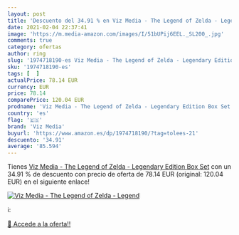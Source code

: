 ```yaml
---
layout: post
title: 'Descuento del 34.91 % en Viz Media - The Legend of Zelda - Legend'
date: 2021-02-04 22:37:41
image: 'https://m.media-amazon.com/images/I/51bUPij6EEL._SL200_.jpg'
comments: true
category: ofertas
author: ring
slug: '1974718190-es Viz Media - The Legend of Zelda - Legendary Edition Box Set'
sku: '1974718190-es'
tags: [  ]
actualPrice: 78.14 EUR
currency: EUR
price: 78.14
comparePrice: 120.04 EUR
prodname: 'Viz Media - The Legend of Zelda - Legendary Edition Box Set'
country: 'es'
flag: '🇪🇸'
brand: 'Viz Media'
buyurl: 'https://www.amazon.es/dp/1974718190/?tag=tolees-21'
descuento: '34.91'
average: '85.594'
---
```


Tienes [Viz Media - The Legend of Zelda - Legendary Edition Box Set](https://www.amazon.es/dp/1974718190/?tag=tolees-21) con un 34.91 % de descuento con precio de oferta de 78.14 EUR (original: 120.04 EUR) en el siguiente enlace!

[![Viz Media - The Legend of Zelda - Legend](https://m.media-amazon.com/images/I/51bUPij6EEL._SL200_.jpg)](https://www.amazon.es/dp/1974718190/?tag=tolees-21)

ℹ️:


[🛒 Accede a la oferta!!](https://www.amazon.es/dp/1974718190/?tag=tolees-21)
